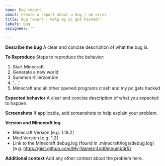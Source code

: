 ```yaml
---
name: Bug report
about: Create a report about a bug / an error
title: Bug report - Help my pc got hacked!!
labels: Bug
assignees: ''

---
```


**Describe the bug**
A clear and concise description of what the bug is.

**To Reproduce**
Steps to reproduce the behavior:
1. Start Minecraft
2. Generate a new world
3. Summon Killerzombie
4. '....'
5. Minecraft and all other opened programs crash and my pc gets hacked

**Expected behavior**
A clear and concise description of what you expected to happen.

**Screenshots**
If applicable, add screenshots to help explain your problem.

**Version and Minecraft log**
 - Minecraft Version [e.g. 1.18.2]
 - Mod Version [e.g. 1.2]
 - Link to the Minecraft debug.log (found in .minecraft/logs/debug.log) [e.g. https://gist.github.com/My-Name/r4nd0mnumb3r5]

**Additional context**
Add any other context about the problem here.
